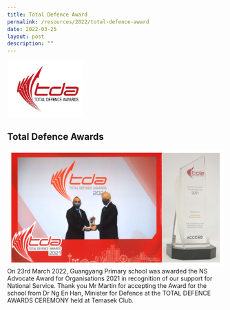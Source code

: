 ```yaml
---
title: Total Defence Award
permalink: /resources/2022/total-defence-award
date: 2022-03-25
layout: post
description: ""
---
```

<img src="/images/tda.jpeg" 
     style="width:35%">
		 
Total Defence Awards
--------------------

![](/images/TDA-NS-Advocate-awards-2022.jpeg)
On 23rd March 2022, Guangyang Primary school was awarded the NS Advocate Award for Organisations 2021 in recognition of our support for National Service. Thank you Mr Martin for accepting the Award for the school from Dr Ng En Han, Minister for Defence at the TOTAL DEFENCE AWARDS CEREMONY held at Temasek Club.

